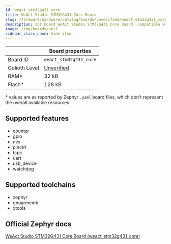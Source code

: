 ```yaml
---
id: weact_stm32g431_core
title: WeAct Studio STM32G431 Core Board
slug: /firmware/hardware/catalog/boards/unverified/weact_stm32g431_core
description: IoT board WeAct Studio STM32G431 Core Board, compatible with Golioth at unverified level.
image: /img/boards/null
sidebar_class_name: hide-item
---
```


[//]: # (This is an auto-generated file, do not edit! Changes to it will be lost upon re-generation)



|                | Board properties     |
| -------------  | -------------------- |
| Board ID       | `weact_stm32g431_core` |
| Golioth Level  | [Unverified](/firmware/hardware#unverified-boards) |
| RAM*           | 32 kB |
| Flash*         | 128 kB |

\* values are as reported by Zephyr `.yaml` board files, which don't represent the overall available resources



## Supported features

* counter
* gpio
* nvs
* pinctrl
* tcpc
* uart
* usb_device
* watchdog

## Supported toolchains

* zephyr
* gnuarmemb
* xtools

## Official Zephyr docs

[WeAct Studio STM32G431 Core Board (weact_stm32g431_core)](https://docs.zephyrproject.org/latest/boards/weact/stm32g431_core/doc/index.html)
